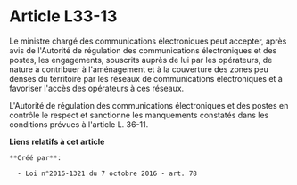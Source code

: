 # Article L33-13

Le  ministre chargé des communications électroniques peut accepter, après  avis de l'Autorité de régulation des
communications électroniques et des  postes, les engagements, souscrits auprès de lui par les opérateurs, de  nature à
contribuer à l'aménagement et à la couverture des zones peu  denses du territoire par les réseaux de communications
électroniques et à  favoriser l'accès des opérateurs à ces réseaux. 

L'Autorité de régulation des communications électroniques et des postes  en contrôle le respect et sanctionne les manquements
constatés dans les  conditions prévues à l'article L. 36-11.

**Liens relatifs à cet article**

	**Créé par**:

	  - Loi n°2016-1321 du 7 octobre 2016 - art. 78
